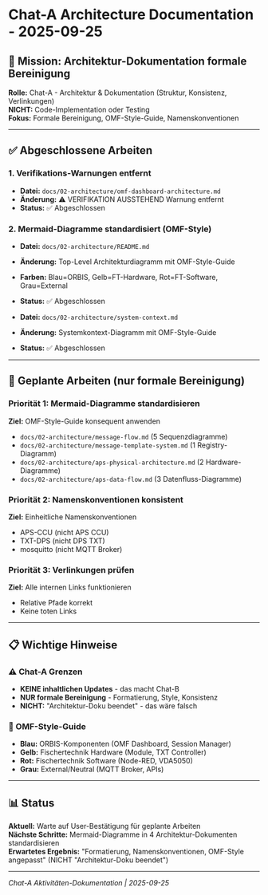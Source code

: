 # Chat-A Architecture Documentation - 2025-09-25

## 🎯 Mission: Architektur-Dokumentation formale Bereinigung

**Rolle:** Chat-A - Architektur & Dokumentation (Struktur, Konsistenz, Verlinkungen)  
**NICHT:** Code-Implementation oder Testing  
**Fokus:** Formale Bereinigung, OMF-Style-Guide, Namenskonventionen

---

## ✅ Abgeschlossene Arbeiten

### 1. Verifikations-Warnungen entfernt
- **Datei:** `docs/02-architecture/omf-dashboard-architecture.md`
- **Änderung:** ⚠️ VERIFIKATION AUSSTEHEND Warnung entfernt
- **Status:** ✅ Abgeschlossen

### 2. Mermaid-Diagramme standardisiert (OMF-Style)
- **Datei:** `docs/02-architecture/README.md`
- **Änderung:** Top-Level Architekturdiagramm mit OMF-Style-Guide
- **Farben:** Blau=ORBIS, Gelb=FT-Hardware, Rot=FT-Software, Grau=External
- **Status:** ✅ Abgeschlossen

- **Datei:** `docs/02-architecture/system-context.md`
- **Änderung:** Systemkontext-Diagramm mit OMF-Style-Guide
- **Status:** ✅ Abgeschlossen

---

## 🔄 Geplante Arbeiten (nur formale Bereinigung)

### Priorität 1: Mermaid-Diagramme standardisieren
**Ziel:** OMF-Style-Guide konsequent anwenden
- `docs/02-architecture/message-flow.md` (5 Sequenzdiagramme)
- `docs/02-architecture/message-template-system.md` (1 Registry-Diagramm)
- `docs/02-architecture/aps-physical-architecture.md` (2 Hardware-Diagramme)
- `docs/02-architecture/aps-data-flow.md` (3 Datenfluss-Diagramme)

### Priorität 2: Namenskonventionen konsistent
**Ziel:** Einheitliche Namenskonventionen
- APS-CCU (nicht APS CCU)
- TXT-DPS (nicht DPS TXT)
- mosquitto (nicht MQTT Broker)

### Priorität 3: Verlinkungen prüfen
**Ziel:** Alle internen Links funktionieren
- Relative Pfade korrekt
- Keine toten Links

---

## 📋 Wichtige Hinweise

### ⚠️ Chat-A Grenzen
- **KEINE inhaltlichen Updates** - das macht Chat-B
- **NUR formale Bereinigung** - Formatierung, Style, Konsistenz
- **NICHT:** "Architektur-Doku beendet" - das wäre falsch

### 🎯 OMF-Style-Guide
- **Blau:** ORBIS-Komponenten (OMF Dashboard, Session Manager)
- **Gelb:** Fischertechnik Hardware (Module, TXT Controller)
- **Rot:** Fischertechnik Software (Node-RED, VDA5050)
- **Grau:** External/Neutral (MQTT Broker, APIs)

---

## 📊 Status

**Aktuell:** Warte auf User-Bestätigung für geplante Arbeiten  
**Nächste Schritte:** Mermaid-Diagramme in 4 Architektur-Dokumenten standardisieren  
**Erwartetes Ergebnis:** "Formatierung, Namenskonventionen, OMF-Style angepasst" (NICHT "Architektur-Doku beendet")

---

*Chat-A Aktivitäten-Dokumentation | 2025-09-25*
